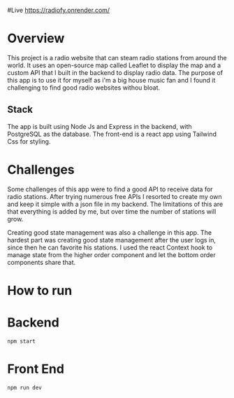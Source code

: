 #Live
https://radiofy.onrender.com/

# Overview
This project is a radio website that can steam radio stations from around the world. It uses an open-source map called Leaflet to display the map and a custom API that I built in the backend to display radio data. The purpose of this app is to use it for myself as i'm a big house music fan and I found it challenging to find good radio websites withou bloat.

## Stack
The app is built using Node Js and Express in the backend, with PostgreSQL as the database. The front-end is a react app using Tailwind Css for styling.

# Challenges
Some challenges of this app were to find a good API to receive data for radio stations. After trying numerous free APIs I resorted to create my own and keep it simple with a json file in my backend. The limitations of this are that everything is added by me, but over time the number of stations will grow. 

Creating good state management was also a challenge in this app. The hardest part was creating good state management after the user logs in, since then he can favorite his stations. I used the react Context hook to manage state from the higher order component and let the bottom order components share that.

# How to run

# Backend
`npm start`

# Front End
`npm run dev`
